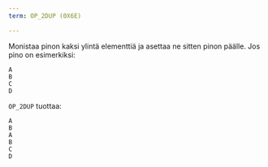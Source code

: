 ```yaml
---
term: OP_2DUP (0X6E)

---
```

Monistaa pinon kaksi ylintä elementtiä ja asettaa ne sitten pinon päälle. Jos pino on esimerkiksi:

```text
A
B
C
D
```

`OP_2DUP` tuottaa:

```text
A
B
A
B
C
D
```